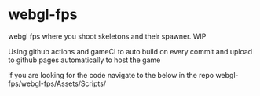 # webgl-fps
webgl fps where you shoot skeletons and their spawner. WIP

Using github actions and gameCI to auto build on every commit and upload to github pages automatically to host the game

if you are looking for the code navigate to the below in the repo
webgl-fps/webgl-fps/Assets/Scripts/
